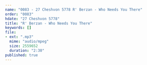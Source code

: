 ```yaml
---
name: "0083 - 27 Cheshvon 5778 R' Berzan - Who Needs You There"
order: "0083"
hdate: "27 Cheshvon 5778"
title: "R' Berzan - Who Needs You There"
keywords: []
file:
- ext: ".mp3"
  mime: "audio/mpeg"
  size: 2559652
  duration: "2:30"
published: true
---
```


